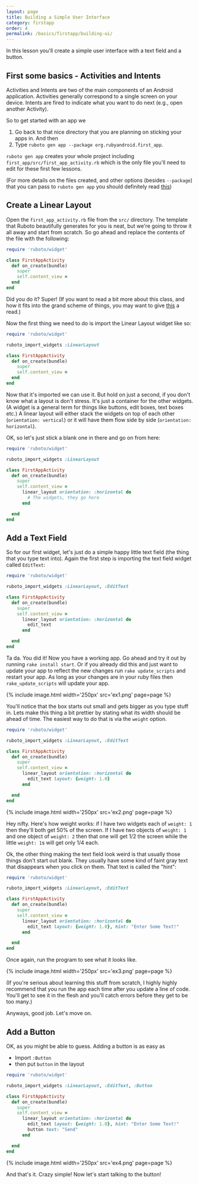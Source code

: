 ```yaml
---
layout: page
title: Building a Simple User Interface
category: firstapp
order: 4
permalink: /basics/firstapp/building-ui/
---
```


In this lesson you'll create a simple user interface with a text field
and a button.

## First some basics - Activities and Intents

Activities and Intents are two of the main components of an Android application. Activities generally correspond to a single screen on your device. Intents are fired to indicate what you want to do next (e.g., open another Activity).

So to get started with an app we

1. Go back to that nice directory that you are planning on sticking your apps in. And then
2. Type `ruboto gen app --package org.rubyandroid.first_app`.

`ruboto gen app` creates your whole project including `first_app/src/first_app_activity.rb` which is the only file you'll need to edit for these first few lessons.

(For more details on the files created, and other options (besides `--package`) that you can pass to `ruboto gen app` you should definitely read [this](https://github.com/ruboto/ruboto/wiki/How-Ruboto-Works))

## Create a Linear Layout

Open the `first_app_activity.rb` file from the `src/` directory. The template
that Ruboto beautifully generates for you is neat, but we're going to throw it
all away and start from scratch. So go ahead and replace the contents of the file
with the following:

```ruby
require 'ruboto/widget'

class FirstAppActivity
  def on_create(bundle)
    super
    self.content_view =
  end
end
```

Did you do it? Super! (If you want to read a bit more about this class, and how it fits into
the grand scheme of things, you may want to give [this](https://github.com/ruboto/ruboto/wiki/Using-Activities-and-Intents#activity-basics)
a read.)

Now the first thing we need to do is import the Linear Layout widget like so:

```ruby
require 'ruboto/widget'

ruboto_import_widgets :LinearLayout

class FirstAppActivity
  def on_create(bundle)
    super
    self.content_view =
  end
end
```
Now that it's imported we can use it. But hold on just a second, if you don't
know what a layout is don't stress. It's just a container for the other widgets.
(A widget is a general term for things like buttons, edit boxes, text boxes etc.)
A linear layout will either stack the widgets on top of each other
(`orientation: vertical`) or it will have them flow side by side (`orientation: horizontal`).

OK, so let's just stick a blank one in there and go on from here:

```ruby
require 'ruboto/widget'

ruboto_import_widgets :LinearLayout

class FirstAppActivity
  def on_create(bundle)
    super
    self.content_view =
      linear_layout orientation: :horizontal do
        # The widgets, they go here
      end

  end
end
```

## Add a Text Field

So for our first widget, let's just do a simple happy little text field (the thing that you type text into). Again
the first step is importing the text field widget called `EditText`:

```ruby
require 'ruboto/widget'

ruboto_import_widgets :LinearLayout, :EditText

class FirstAppActivity
  def on_create(bundle)
    super
    self.content_view =
      linear_layout orientation: :horizontal do
        edit_text
      end

  end
end
```

Ta da. You did it! Now you have a working app. Go ahead and try it out by running `rake install start`. Or
if you already did this and just want to update your app to reflect the new changes run `rake update_scripts` and
restart your app. As long as your changes are in your ruby files then `rake_update_scripts` will update your app.

{% include image.html width='250px' src='ex1.png' page=page %}

You'll notice that the box starts out small and gets bigger as you type stuff in. Lets
make this thing a bit prettier by stating what its width should be ahead of time. The
easiest way to do that is via the `weight` option.

```ruby
require 'ruboto/widget'

ruboto_import_widgets :LinearLayout, :EditText

class FirstAppActivity
  def on_create(bundle)
    super
    self.content_view =
      linear_layout orientation: :horizontal do
        edit_text layout: {weight: 1.0}
      end

  end
end
```

{% include image.html width='250px' src='ex2.png' page=page %}

Hey nifty. Here's how weight works:
if I have two widgets each of `weight: 1` then they'll both get 50% of the screen. If
I have two objects of `weight: 1` and one object of `weight: 2` then that one will get
1/2 the screen while the little `weight: 1`s will get only 1/4 each.

Ok, the other thing making the text field look weird is that usually those things
don't start out blank. They usually have some kind of faint gray text that disappears
when you click on them. That text is called the "hint":

```ruby
require 'ruboto/widget'

ruboto_import_widgets :LinearLayout, :EditText

class FirstAppActivity
  def on_create(bundle)
    super
    self.content_view =
      linear_layout orientation: :horizontal do
        edit_text layout: {weight: 1.0}, hint: "Enter Some Text!"
      end

  end
end
```

Once again, run the program to see what it looks like.

{% include image.html width='250px' src='ex3.png' page=page %}

(If you're serious about learning this stuff from scratch, I highly highly recommend that you
run the app each time after you update a line of code. You'll get to see it in the flesh and you'll
catch errors before they get to be too many.)

Anyways, good job. Let's move on.

## Add a Button

OK, as you might be able to guess. Adding a button is as easy as

- Import `:Button`
- then put `button` in the layout

```ruby
require 'ruboto/widget'

ruboto_import_widgets :LinearLayout, :EditText, :Button

class FirstAppActivity
  def on_create(bundle)
    super
    self.content_view =
      linear_layout orientation: :horizontal do
        edit_text layout: {weight: 1.0}, hint: "Enter Some Text!"
        button text: "Send"
      end

  end
end
```

{% include image.html width='250px' src='ex4.png' page=page %}

And that's it. Crazy simple! Now let's start talking to the button!
